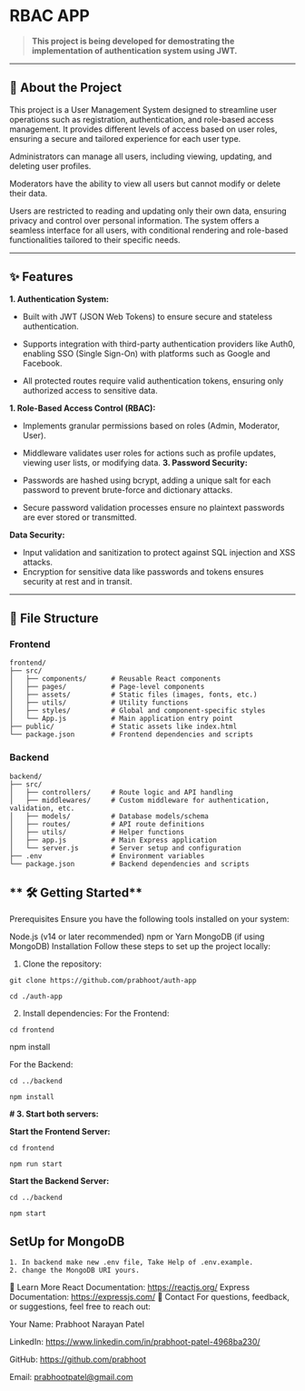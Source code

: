 # **RBAC APP**

> **This project is being developed for demostrating the implementation of authentication system using JWT.**

---

## **🚀 About the Project**

This project is a User Management System designed to streamline user operations such as registration, authentication, and role-based access management. It provides different levels of access based on user roles, ensuring a secure and tailored experience for each user type.

Administrators can manage all users, including viewing, updating, and deleting user profiles.

Moderators have the ability to view all users but cannot modify or delete their data.

Users are restricted to reading and updating only their own data, ensuring privacy and control over personal information.
The system offers a seamless interface for all users, with conditional rendering and role-based functionalities tailored to their specific needs.

---

## **✨ Features**


**1. Authentication System:**

- Built with JWT (JSON Web Tokens) to ensure secure and stateless authentication.

- Supports integration with third-party authentication providers like Auth0, enabling SSO (Single Sign-On) with platforms such as Google and Facebook.

- All protected routes require valid authentication tokens, ensuring only authorized access to sensitive data.

**1. Role-Based Access Control (RBAC):**

- Implements granular permissions based on roles (Admin, Moderator, User).

- Middleware validates user roles for actions such as profile updates, viewing user lists, or modifying data.
**3. Password Security:**

- Passwords are hashed using bcrypt, adding a unique salt for each password to prevent brute-force and dictionary attacks.
- Secure password validation processes ensure no plaintext passwords are ever stored or transmitted.

**Data Security:**

- Input validation and sanitization to protect against SQL injection and XSS attacks.
- Encryption for sensitive data like passwords and tokens ensures security at rest and in transit.

---

## **📁 File Structure**

### **Frontend**

```plaintext
frontend/
├── src/
│   ├── components/      # Reusable React components
│   ├── pages/           # Page-level components
│   ├── assets/          # Static files (images, fonts, etc.)
│   ├── utils/           # Utility functions
│   ├── styles/          # Global and component-specific styles
│   └── App.js           # Main application entry point
├── public/              # Static assets like index.html
└── package.json         # Frontend dependencies and scripts
```
### **Backend**
```plaintext
backend/
├── src/
│   ├── controllers/     # Route logic and API handling
│   ├── middlewares/     # Custom middleware for authentication, validation, etc.
│   ├── models/          # Database models/schema
│   ├── routes/          # API route definitions
│   ├── utils/           # Helper functions
│   ├── app.js           # Main Express application
│   └── server.js        # Server setup and configuration
├── .env                 # Environment variables
└── package.json         # Backend dependencies and scripts
```
## ** 🛠️ Getting Started**

Prerequisites
Ensure you have the following tools installed on your system:

Node.js (v14 or later recommended)
npm or Yarn
MongoDB (if using MongoDB)
Installation
Follow these steps to set up the project locally:

1. Clone the repository:
```Plaintext
git clone https://github.com/prabhoot/auth-app

cd ./auth-app
```
2. Install dependencies:
For the Frontend:
```Plaintext
cd frontend
```
npm install

For the Backend:
```Plaintext
cd ../backend

npm install
```
**# 3. Start both servers:**

**Start the Frontend Server:**
```Plaintext
cd frontend

npm run start
```
**Start the Backend Server:**
```Plaintext
cd ../backend

npm start
```
## **SetUp for MongoDB**
```Plaintext
1. In backend make new .env file, Take Help of .env.example.
2. change the MongoDB URI yours.
```
📖 Learn More
React Documentation: https://reactjs.org/
Express Documentation: https://expressjs.com/
📧 Contact
For questions, feedback, or suggestions, feel free to reach out:

Your Name: Prabhoot Narayan Patel

LinkedIn: https://www.linkedin.com/in/prabhoot-patel-4968ba230/

GitHub: https://github.com/prabhoot

Email: prabhootpatel@gmail.com
